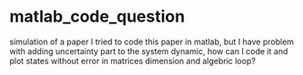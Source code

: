 # matlab_code_question
simulation of a paper
I tried to code this paper in matlab, but I have problem with adding uncertainty part to the system dynamic, how can I code it and plot states without error in matrices dimension and algebric loop?
